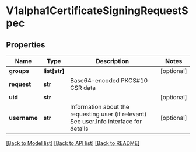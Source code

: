 # V1alpha1CertificateSigningRequestSpec

## Properties
Name | Type | Description | Notes
------------ | ------------- | ------------- | -------------
**groups** | **list[str]** |  | [optional] 
**request** | **str** | Base64-encoded PKCS#10 CSR data | 
**uid** | **str** |  | [optional] 
**username** | **str** | Information about the requesting user (if relevant) See user.Info interface for details | [optional] 

[[Back to Model list]](../README.md#documentation-for-models) [[Back to API list]](../README.md#documentation-for-api-endpoints) [[Back to README]](../README.md)



